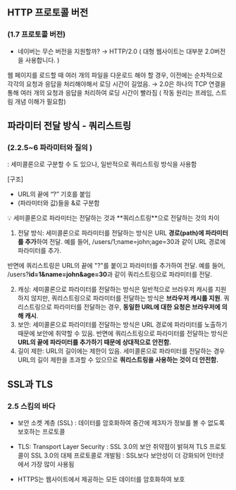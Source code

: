 ## HTTP 프로토콜 버전 
### (1.7 프로토콜 버전)
- 네이버는 무슨 버전을 지원할까?
→  HTTP/2.0
( 대형 웹사이트는 대부분 2.0버전을 사용합니다. )

웹 페이지를 로드할 때 여러 개의 파일을 다운로드 해야 할 경우, 이전에는 순차적으로 각각의 요청과 응답을 처리해야해서 로딩 시간이 길었음.
→ 2.0은 하나의 TCP 연결을 통해 여러 개의 요청과 응답을 처리하여 로딩 시간이 빨라짐 
( 작동 원리는  프레임, 스트림 개념 이해가 필요함)


## 파라미터 전달 방식 - 쿼리스트링  
### (2.2.5~6 파라미터와 질의 )
: 세미콜론으로 구분할 수 도 있으나, 일반적으로 쿼리스트링 방식을 사용함 

[구조]
- URL의 끝에 “?” 기호를 붙임 
- (파라미터와 값)들을 &로 구분함

<aside>
💡 세미콜론으로 파라미터는 전달하는 것과 **쿼리스트링**으로 전달하는 것의 차이

1. 전달 방식:
세미콜론으로 파라미터를 전달하는 방식은 URL **경로(path)에 파라미터를 추가**하여 전달. 예를 들어, /users/1;name=john;age=30과 같이 URL 경로에 파라미터를 추가.

반면에 쿼리스트링은 URL의 끝에 "?"를 붙이고 파라미터를 추가하여 전달. 예를 들어, /users?**id=1&name=john&age=30**과 같이 쿼리스트링으로 파라미터를 전달.

2. 캐싱:
세미콜론으로 파라미터를 전달하는 방식은 일반적으로 브라우저 캐시를 지원하지 않지만, 쿼리스트링으로 파라미터를 전달하는 방식은 **브라우저 캐시를 지원**. 
쿼리스트링으로 파라미터를 전달하는 경우, **동일한 URL에 대한 요청은 브라우저에 의해 캐시**.
3. 보안:
세미콜론으로 파라미터를 전달하는 방식은 URL 경로에 파라미터를 노출하기 때문에 보안에 취약할 수 있음. 반면에 쿼리스트링으로 파라미터를 전달하는 방식은 **URL의 끝에 파라미터를 추가하기 때문에 상대적으로 안전함.**
4. 길이 제한:
URL의 길이에는 제한이 있음. 세미콜론으로 파라미터를 전달하는 경우 URL의 길이 제한을 초과할 수 있으므로 **쿼리스트링을 사용하는 것이 더 안전함.**
</aside>


## SSL과 TLS
### 2.5 스킴의 바다

- 보안 소켓 계층 (SSL)
: 데이터를 암호화하여 중간에 제3자가 정보를 볼 수 없도록 보호하는 프로토콜 

- TLS: Transport Layer Security 
: SSL 3.0의 보안 취약점이 밝혀져 TLS 프로토콜이 SSL 3.0의 대체 프로토콜로 개발됨 
:  SSL보다 보안성이 더 강화되어 인터넷에서 가장 많이 사용됨 

- HTTPS는 웹사이트에서 제공하는 모든 데이터를 암호화하여 보호 
